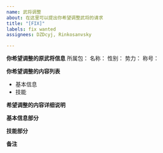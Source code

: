 ```yaml
---
name: 武将调整
about: 在这里可以提出你希望调整武将的请求
title: "[FIX]"
labels: fix wanted
assignees: DZDcyj, Rinkosanvsky

---
```


**你希望调整的原武将信息**
所属包：
名称：
性别：
势力：
称号：

**你希望调整的内容列表**
- 基本信息
- 技能

**希望调整的内容详细说明**

**基本信息部分**

**技能部分**

**备注**

